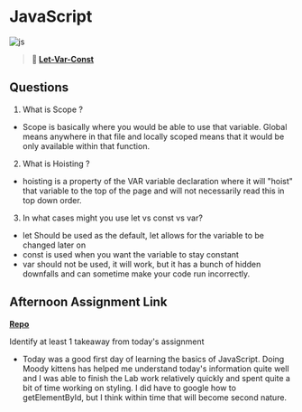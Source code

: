 # JavaScript

![js](https://bcw.blob.core.windows.net/public/img/courses/js.gif)

> **📖 [Let-Var-Const](https://codeworksacademy.com/fs-student-guide/resources/wk2/01-Let-Var-Const)**

## Questions

1. What is Scope ?
 - Scope is basically where you would be able to use that variable. Global means anywhere in that file and locally scoped means that it would be only available within that function. 
2. What is Hoisting ?
 - hoisting is a property of the VAR variable declaration where it will "hoist" that variable to the top of the page and will not necessarily read this in top down order. 

3. In what cases might you use let vs const vs var?
 - let Should be used as the default, let allows for the variable to be changed later on
 - const is used when you want the variable to stay constant
 - var should not be used, it will work, but it has a bunch of hidden downfalls and can sometime make your code run incorrectly. 

## Afternoon Assignment Link

**[Repo](https://github.com/smithtaylord/score-board)**

Identify at least 1 takeaway from today's assignment
 - Today was a good first day of learning the basics of JavaScript. Doing Moody kittens has helped me understand today's information quite well and I was able to finish the Lab work relatively quickly and spent quite a bit of time working on styling. I did have to google how to getElementById, but I think within time that will become second nature. 
